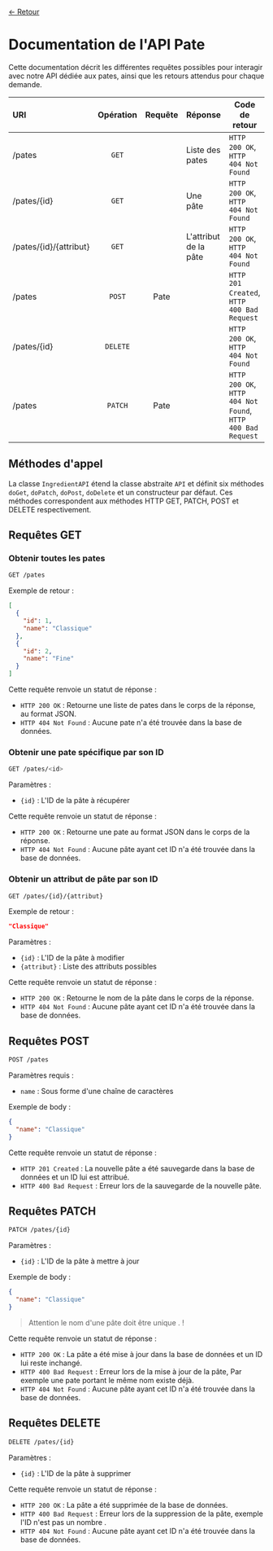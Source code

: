 [<- Retour](./../README.md)

# Documentation de l'API Pate

Cette documentation décrit les différentes requêtes possibles pour interagir avec notre API dédiée aux pates, ainsi que les retours attendus pour chaque demande.

| URI                     | Opération     |     Requête     | Réponse                   | Code de retour                           |
|:------------------------|:---------:    |:---------------:|:--------------------------|------------------------------------------|
| /pates                  |`GET`          |                 |Liste des pates            |`HTTP 200 OK`, `HTTP 404 Not Found`       |
| /pates/{id}             |`GET`          |                 |Une pâte                   |`HTTP 200 OK`, `HTTP 404 Not Found`       |   
| /pates/{id}/{attribut}  |`GET`          |                 |L'attribut de la pâte     |`HTTP 200 OK`, `HTTP 404 Not Found`       |
| /pates                  |`POST`         | Pate            |                           |`HTTP 201 Created`, `HTTP 400 Bad Request`|
| /pates/{id}             |`DELETE`       |                 |                           |`HTTP 200 OK`, `HTTP 404 Not Found`       |
| /pates                  |`PATCH`        | Pate            |                           |`HTTP 200 OK`, `HTTP 404 Not Found`, `HTTP 400 Bad Request`|

## Méthodes d'appel

La classe `IngredientAPI` étend la classe abstraite `API` et définit six méthodes `doGet`, `doPatch`, `doPost`, `doDelete` et un constructeur par défaut. Ces méthodes correspondent aux méthodes HTTP GET, PATCH, POST et DELETE respectivement.

## Requêtes GET

### Obtenir toutes les pates

```bash
GET /pates
```

Exemple de retour : 
```json
[
  {
    "id": 1,
    "name": "Classique"
  },
  {
    "id": 2,
    "name": "Fine"
  }
]
```

Cette requête renvoie un statut de réponse : 
- `HTTP 200 OK` : Retourne une liste de pates dans le corps de la réponse, au format JSON.
- `HTTP 404 Not Found` : Aucune pate n'a été trouvée dans la base de données.

### Obtenir une pate spécifique par son ID

```bash
GET /pates/<id>
```

Paramètres :
- `{id}` : L'ID de la pâte à récupérer

Cette requête renvoie un statut de réponse : 
- `HTTP 200 OK` : Retourne une pate au format JSON dans le corps de la réponse.
- `HTTP 404 Not Found` : Aucune pâte ayant cet ID n'a été trouvée dans la base de données.

### Obtenir un attribut de pâte par son ID

```bash
GET /pates/{id}/{attribut}
```

Exemple de retour : 
```json
"Classique"
```

Paramètres :
- `{id}` : L'ID de la pâte à modifier
- `{attribut}` : Liste des attributs possibles


Cette requête renvoie un statut de réponse : 
- `HTTP 200 OK` : Retourne le nom de la pâte dans le corps de la réponse.
- `HTTP 404 Not Found` : Aucune pâte ayant cet ID n'a été trouvée dans la base de données.

## Requêtes POST

```bash
POST /pates
```

Paramètres requis :
- `name` : Sous forme d'une chaîne de caractères

Exemple de body : 
```json
{
  "name": "Classique"
}
```

Cette requête renvoie un statut de réponse : 
- `HTTP 201 Created` : La nouvelle pâte a été sauvegarde dans la base de données et un ID lui est attribué.
- `HTTP 400 Bad Request` : Erreur lors de la sauvegarde de la nouvelle pâte.

## Requêtes PATCH

```bash
PATCH /pates/{id}
```

Paramètres :
- `{id}` : L'ID de la pâte à mettre à jour

Exemple de body : 
```json
{
  "name": "Classique"
}
```

> Attention le nom d'une pâte doit être unique . !

Cette requête renvoie un statut de réponse : 
- `HTTP 200 OK` : La pâte a été mise à jour dans la base de données et un ID lui reste inchangé.
- `HTTP 400 Bad Request` : Erreur lors de la mise à jour de la pâte, Par exemple une pate portant le même nom existe déjà.
- `HTTP 404 Not Found` : Aucune pâte ayant cet ID n'a été trouvée dans la base de données.

## Requêtes DELETE

```bash
DELETE /pates/{id}
```

Paramètres :
- `{id}` : L'ID de la pâte à supprimer

Cette requête renvoie un statut de réponse : 
- `HTTP 200 OK` : La pâte a été supprimée de la base de données.
- `HTTP 400 Bad Request` : Erreur lors de la suppression de la pâte, exemple l'ID n'est pas un nombre . 
- `HTTP 404 Not Found` : Aucune pâte ayant cet ID n'a été trouvée dans la base de données.






